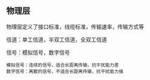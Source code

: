 ## 物理层

物理层定义了接口标准，线缆标准，传输速率，传输方式等

信道：单工信道，半双工信道，全双工信道

信号：模拟信号，数字信号

    模拟信号：连续的信号，适合长距离传输，抗干扰能力差
    数字信号：离散的信号，不适合长距离传输，抗干扰能力强

